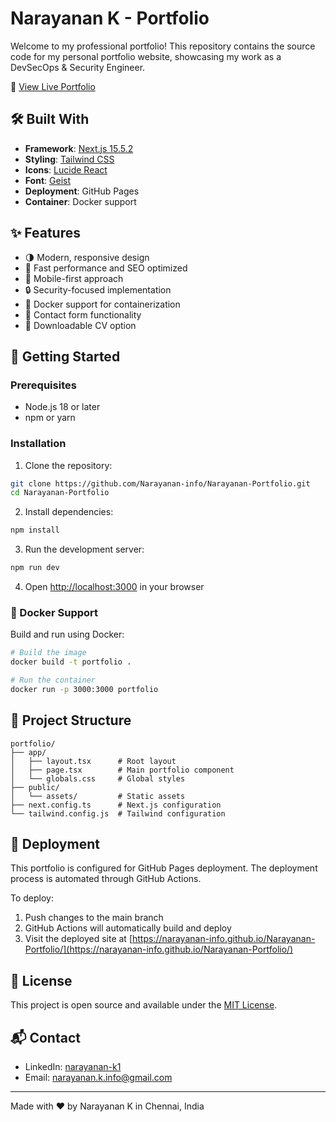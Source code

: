 # Narayanan K - Portfolio

Welcome to my professional portfolio! This repository contains the source code for my personal portfolio website, showcasing my work as a DevSecOps & Security Engineer.

🔗 [View Live Portfolio](https://narayanan-info.github.io/Narayanan-Portfolio/)

## 🛠️ Built With

- **Framework**: [Next.js 15.5.2](https://nextjs.org/)
- **Styling**: [Tailwind CSS](https://tailwindcss.com/)
- **Icons**: [Lucide React](https://lucide.dev/)
- **Font**: [Geist](https://vercel.com/font)
- **Deployment**: GitHub Pages
- **Container**: Docker support

## ✨ Features

- 🌗 Modern, responsive design
- 🚀 Fast performance and SEO optimized
- 📱 Mobile-first approach
- 🔒 Security-focused implementation
- 🐳 Docker support for containerization
- 📧 Contact form functionality
- 📄 Downloadable CV option

## 🚀 Getting Started

### Prerequisites

- Node.js 18 or later
- npm or yarn

### Installation

1. Clone the repository:
```bash
git clone https://github.com/Narayanan-info/Narayanan-Portfolio.git
cd Narayanan-Portfolio
```

2. Install dependencies:
```bash
npm install
```

3. Run the development server:
```bash
npm run dev
```

4. Open [http://localhost:3000](http://localhost:3000) in your browser

### 🐳 Docker Support

Build and run using Docker:

```bash
# Build the image
docker build -t portfolio .

# Run the container
docker run -p 3000:3000 portfolio
```

## 🌟 Project Structure

```
portfolio/
├── app/
│   ├── layout.tsx      # Root layout
│   ├── page.tsx        # Main portfolio component
│   └── globals.css     # Global styles
├── public/
│   └── assets/         # Static assets
├── next.config.ts      # Next.js configuration
└── tailwind.config.js  # Tailwind configuration
```

## 🚀 Deployment

This portfolio is configured for GitHub Pages deployment. The deployment process is automated through GitHub Actions.

To deploy:
1. Push changes to the main branch
2. GitHub Actions will automatically build and deploy
3. Visit the deployed site at [https://narayanan-info.github.io/Narayanan-Portfolio/](https://narayanan-info.github.io/Narayanan-Portfolio/)

## 📝 License

This project is open source and available under the [MIT License](LICENSE).

## 📬 Contact

- LinkedIn: [narayanan-k1](https://www.linkedin.com/in/narayanan-k1/)
- Email: narayanan.k.info@gmail.com
---

Made with ❤️ by Narayanan K in Chennai, India
